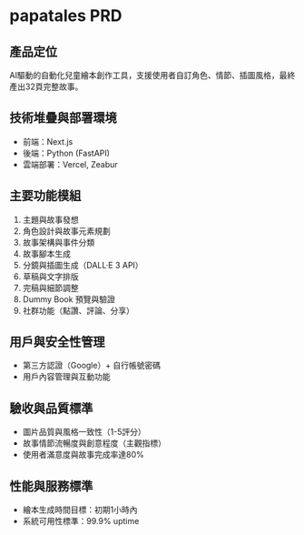 # papatales PRD

## 產品定位

AI驅動的自動化兒童繪本創作工具，支援使用者自訂角色、情節、插圖風格，最終產出32頁完整故事。

## 技術堆疊與部署環境

* 前端：Next.js
* 後端：Python (FastAPI)
* 雲端部署：Vercel, Zeabur

## 主要功能模組

1. 主題與故事發想
2. 角色設計與故事元素規劃
3. 故事架構與事件分類
4. 故事腳本生成
5. 分鏡與插圖生成（DALL·E 3 API）
6. 草稿與文字排版
7. 完稿與細節調整
8. Dummy Book 預覽與驗證
9. 社群功能（點讚、評論、分享）

## 用戶與安全性管理

* 第三方認證（Google）+ 自行帳號密碼
* 用戶內容管理與互動功能

## 驗收與品質標準

* 圖片品質與風格一致性（1-5評分）
* 故事情節流暢度與創意程度（主觀指標）
* 使用者滿意度與故事完成率達80%

## 性能與服務標準

* 繪本生成時間目標：初期1小時內
* 系統可用性標準：99.9% uptime
